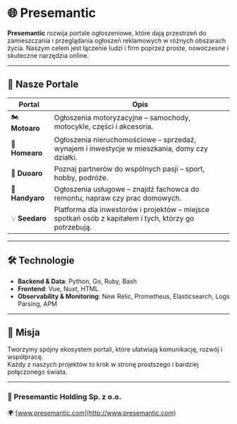 # 🌐 Presemantic

**Presemantic** rozwija portale ogłoszeniowe, które dają przestrzeń do zamieszczania i przeglądania ogłoszeń reklamowych w różnych obszarach życia. Naszym celem jest łączenie ludzi i firm poprzez proste, nowoczesne i skuteczne narzędzia online.

---

## 🚀 Nasze Portale

| Portal   | Opis |
|----------|------|
| 🏍️ **Motoaro** | Ogłoszenia motoryzacyjne – samochody, motocykle, części i akcesoria. |
| 🏡 **Homearo** | Ogłoszenia nieruchomościowe – sprzedaż, wynajem i inwestycje w mieszkania, domy czy działki. |
| 🤝 **Duoaro** | Poznaj partnerów do wspólnych pasji – sport, hobby, podróże. |
| 🔧 **Handyaro** | Ogłoszenia usługowe – znajdź fachowca do remontu, napraw czy prac domowych. |
| 💡 **Seedaro** | Platforma dla inwestorów i projektów – miejsce spotkań osób z kapitałem i tych, którzy go potrzebują. |

---

## 🛠️ Technologie

- **Backend & Data**: Python, Go, Ruby, Bash  
- **Frontend**: Vue, Nuxt, HTML  
- **Observability & Monitoring**: New Relic, Prometheus, Elasticsearch, Logs Parsing, APM  

---

## 📌 Misja

Tworzymy spójny ekosystem portali, które ułatwiają komunikację, rozwój i współpracę.  
Każdy z naszych projektów to krok w stronę prostszego i bardziej połączonego świata.

---

### 🏢 Presemantic Holding Sp. z o.o.  
🌍 [www.presemantic.com](http://www.presemantic.com)

